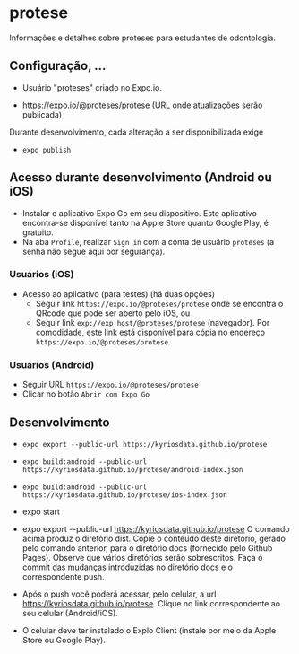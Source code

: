 # protese

Informações e detalhes sobre próteses para estudantes de odontologia.

## Configuração, ...

- Usuário "proteses" criado no Expo.io.

- https://expo.io/@proteses/protese (URL onde atualizações serão publicada)

Durante desenvolvimento, cada alteração a ser disponibilizada exige

- `expo publish`

## Acesso durante desenvolvimento (Android ou iOS)

- Instalar o aplicativo Expo Go em seu dispositivo. Este aplicativo encontra-se
  disponível tanto na Apple Store quanto Google Play, é gratuito.
- Na aba `Profile`, realizar `Sign in` com a conta de usuário `proteses` (a senha não segue aqui por segurança).

### Usuários (iOS)

- Acesso ao aplicativo (para testes) (há duas opções)
  - Seguir link `https://expo.io/@proteses/protese` onde se encontra o QRcode que pode ser aberto pelo iOS, ou
  - Seguir link `exp://exp.host/@proteses/protese` (navegador). Por comodidade, este link está disponível para cópia no endereço
    `https://expo.io/@proteses/protese`.

### Usuários (Android)

- Seguir URL `https://expo.io/@proteses/protese`
- Clicar no botão `Abrir com Expo Go`

## Desenvolvimento

- `expo export --public-url https://kyriosdata.github.io/protese`
- `expo build:android --public-url https://kyriosdata.github.io/protese/android-index.json`
- `expo build:android --public-url https://kyriosdata.github.io/protese/ios-index.json`

- expo start
- expo export --public-url https://kyriosdata.github.io/protese
  O comando acima produz o diretório dist. Copie o conteúdo deste diretório, gerado pelo comando anterior, para o diretório docs (fornecido pelo Github Pages). Observe que vários diretórios serão sobrescritos.
  Faça o commit das mudanças introduzidas no diretório docs e o correspondente push.
- Após o push você poderá acessar, pelo celular, a url https://kyriosdata.github.io/protese. Clique no link correspondente ao seu celular (Android/iOS).
- O celular deve ter instalado o Explo Client (instale por meio da Apple Store ou Google Play).

